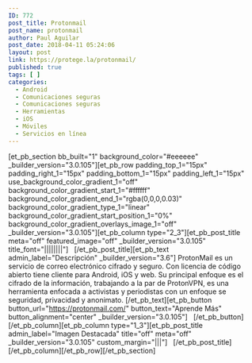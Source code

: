 ```yaml
---
ID: 772
post_title: Protonmail
post_name: protonmail
author: Paul Aguilar
post_date: 2018-04-11 05:24:06
layout: post
link: https://protege.la/protonmail/
published: true
tags: [ ]
categories:
  - Android
  - Comunicaciones seguras
  - Comunicaciones seguras
  - Herramientas
  - iOS
  - Móviles
  - Servicios en línea
---
```

[et_pb_section bb_built="1" background_color="#eeeeee" \_builder\_version="3.0.105"][et_pb_row padding_top_1="15px" padding_right_1="15px" padding_bottom_1="15px" padding_left_1="15px" use_background_color_gradient_1="off" background_color_gradient_start_1="#ffffff" background_color_gradient_end_1="rgba(0,0,0,0.03)" background_color_gradient_type_1="linear" background_color_gradient_start_position_1="0%" background_color_gradient_overlays_image_1="off" \_builder\_version="3.0.105"][et_pb_column type="2_3"][et_pb_post_title meta="off" featured_image="off" \_builder\_version="3.0.105" title_font="||||||||"]   [/et_pb_post_title][et_pb_text admin_label="Descripción" \_builder\_version="3.6"] ProtonMail es un servicio de correo electrónico cifrado y seguro. Con licencia de código abierto tiene cliente para Android, iOS y web. Su principal enfoque es el cifrado de la información, trabajando a la par de ProtonVPN, es una herramienta enfocada a activistas y periodistas con un enfoque se seguridad, privacidad y anonimato. [/et_pb_text][et_pb_button button_url="https://protonmail.com/" button_text="Aprende Más" button_alignment="center" \_builder\_version="3.0.105"]   [/et_pb_button][/et_pb_column][et_pb_column type="1_3"][et_pb_post_title admin_label="Imagen Destacada" title="off" meta="off" \_builder\_version="3.0.105" custom_margin="|||"]   [/et_pb_post_title][/et_pb_column][/et_pb_row][/et_pb_section]